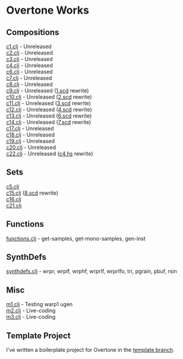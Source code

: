 # Overtone Works

## Compositions
<a href="https://github.com/paullucas/overtone-works/blob/master/src/otworks/c1.clj">c1.clj</a> - Unreleased
<br>
<a href="https://github.com/paullucas/overtone-works/blob/master/src/otworks/c2.clj">c2.clj</a> - Unreleased
<br>
<a href="https://github.com/paullucas/overtone-works/blob/master/src/otworks/c3.clj">c3.clj</a> - Unreleased
<br>
<a href="https://github.com/paullucas/overtone-works/blob/master/src/otworks/c4.clj">c4.clj</a> - Unreleased
<br>
<a href="https://github.com/paullucas/overtone-works/blob/master/src/otworks/c6.clj">c6.clj</a> - Unreleased
<br>
<a href="https://github.com/paullucas/overtone-works/blob/master/src/otworks/c7.clj">c7.clj</a> - Unreleased
<br>
<a href="https://github.com/paullucas/overtone-works/blob/master/src/otworks/c8.clj">c8.clj</a> - Unreleased
<br>
<a href="https://github.com/paullucas/overtone-works/blob/master/src/otworks/c9.clj">c9.clj</a> - Unreleased
(<a href="https://github.com/paullucas/supercollider-works/blob/master/synthdef/1.scd">1.scd</a> rewrite)
<br>
<a href="https://github.com/paullucas/overtone-works/blob/master/src/otworks/c10.clj">c10.clj</a> - Unreleased
(<a href="https://github.com/paullucas/supercollider-works/blob/master/synthdef/2.scd">2.scd</a> rewrite)
<br>
<a href="https://github.com/paullucas/overtone-works/blob/master/src/otworks/c11.clj">c11.clj</a> - Unreleased
(<a href="https://github.com/paullucas/supercollider-works/blob/master/synthdef/3.scd">3.scd</a> rewrite)
<br>
<a href="https://github.com/paullucas/overtone-works/blob/master/src/otworks/c12.clj">c12.clj</a> - Unreleased
(<a href="https://github.com/paullucas/supercollider-works/blob/master/synthdef/4.scd">4.scd</a> rewrite)
<br>
<a href="https://github.com/paullucas/overtone-works/blob/master/src/otworks/c13.clj">c13.clj</a> - Unreleased
(<a href="https://github.com/paullucas/supercollider-works/blob/master/synthdef/6.scd">6.scd</a> rewrite)
<br>
<a href="https://github.com/paullucas/overtone-works/blob/master/src/otworks/c14.clj">c14.clj</a> - Unreleased
(<a href="https://github.com/paullucas/supercollider-works/blob/master/synthdef/7.scd">7.scd</a> rewrite)
<br>
<a href="https://github.com/paullucas/overtone-works/blob/master/src/otworks/c17.clj">c17.clj</a> - Unreleased
<br>
<a href="https://github.com/paullucas/overtone-works/blob/master/src/otworks/c18.clj">c18.clj</a> - Unreleased
<br>
<a href="https://github.com/paullucas/overtone-works/blob/master/src/otworks/c19.clj">c19.clj</a> - Unreleased
<br>
<a href="https://github.com/paullucas/overtone-works/blob/master/src/otworks/c20.clj">c20.clj</a> - Unreleased
<br>
<a href="https://github.com/paullucas/overtone-works/blob/master/src/otworks/c22.clj">c22.clj</a> - Unreleased
(<a href="https://github.com/paullucas/hsc3-works/blob/master/c4.hs">c4.hs</a> rewrite)

## Sets
<a href="https://github.com/paullucas/overtone-works/blob/master/src/otworks/c5.clj">c5.clj</a>
<br>
<a href="https://github.com/paullucas/overtone-works/blob/master/src/otworks/c15.clj">c15.clj</a>
(<a href="https://github.com/paullucas/supercollider-works/blob/master/synthdef/8.scd">8.scd</a> rewrite)
<br>
<a href="https://github.com/paullucas/overtone-works/blob/master/src/otworks/c16.clj">c16.clj</a>
<br>
<a href="https://github.com/paullucas/overtone-works/blob/master/src/otworks/c21.clj">c21.clj</a>

## Functions
<a href="https://github.com/paullucas/overtone-works/blob/master/src/otworks/functions.clj">functions.clj</a> - get-samples, get-mono-samples, gen-inst

## SynthDefs
<a href="https://github.com/paullucas/overtone-works/blob/master/src/otworks/synthdefs.clj">synthdefs.clj</a> - wrpr, wrplf, wrphf, wrprlf, wrprlfo, tri, pgrain, pbuf, rsin

## Misc
<a href="https://github.com/paullucas/overtone-works/blob/master/src/otworks/m1.clj">m1.clj</a> - Testing warp1 ugen
<br>
<a href="https://github.com/paullucas/overtone-works/blob/master/src/otworks/m2.clj">m2.clj</a> - Live-coding
<br>
<a href="https://github.com/paullucas/overtone-works/blob/master/src/otworks/m3.clj">m3.clj</a> - Live-coding

## Template Project
<p>I've written a boilerplate project for Overtone in the <a href="https://github.com/paullucas/overtone-works/tree/template">template branch</a>.
